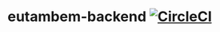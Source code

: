 # eutambem-backend [![CircleCI](https://circleci.com/gh/eutambem/eutambem-backend.svg?style=svg)](https://circleci.com/gh/eutambem/eutambem-backend)

